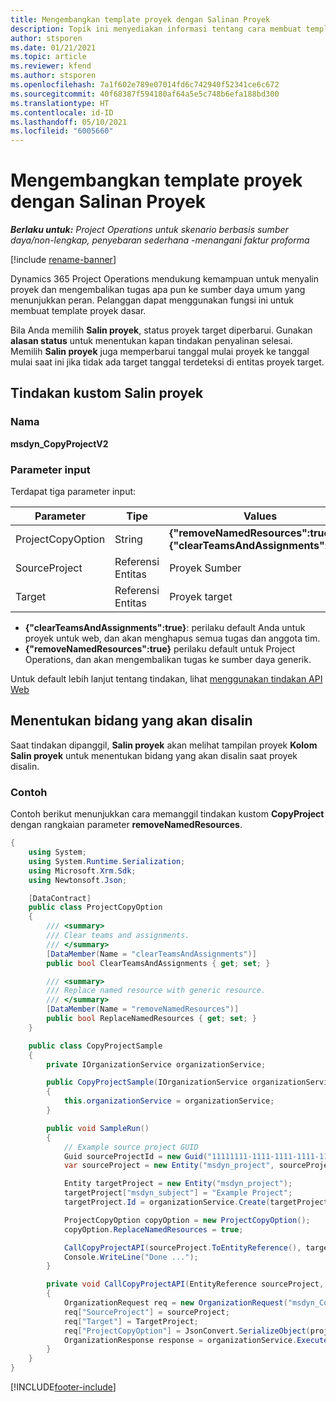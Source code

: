 ```yaml
---
title: Mengembangkan template proyek dengan Salinan Proyek
description: Topik ini menyediakan informasi tentang cara membuat template proyek menggunakan tindakan kustom menyalin proyek.
author: stsporen
ms.date: 01/21/2021
ms.topic: article
ms.reviewer: kfend
ms.author: stsporen
ms.openlocfilehash: 7a1f602e789e07014fd6c742940f52341ce6c672
ms.sourcegitcommit: 40f68387f594180af64a5e5c748b6efa188bd300
ms.translationtype: HT
ms.contentlocale: id-ID
ms.lasthandoff: 05/10/2021
ms.locfileid: "6005660"
---
```

# <a name="develop-project-templates-with-copy-project"></a>Mengembangkan template proyek dengan Salinan Proyek

_**Berlaku untuk:** Project Operations untuk skenario berbasis sumber daya/non-lengkap, penyebaran sederhana -menangani faktur proforma_

[!include [rename-banner](~/includes/cc-data-platform-banner.md)]

Dynamics 365 Project Operations mendukung kemampuan untuk menyalin proyek dan mengembalikan tugas apa pun ke sumber daya umum yang menunjukkan peran. Pelanggan dapat menggunakan fungsi ini untuk membuat template proyek dasar.

Bila Anda memilih **Salin proyek**, status proyek target diperbarui. Gunakan **alasan status** untuk menentukan kapan tindakan penyalinan selesai. Memilih **Salin proyek** juga memperbarui tanggal mulai proyek ke tanggal mulai saat ini jika tidak ada target tanggal terdeteksi di entitas proyek target.

## <a name="copy-project-custom-action"></a>Tindakan kustom Salin proyek 

### <a name="name"></a>Nama 

**msdyn_CopyProjectV2**

### <a name="input-parameters"></a>Parameter input
Terdapat tiga parameter input:

| Parameter          | Tipe   | Values                                                   | 
|--------------------|--------|----------------------------------------------------------|
| ProjectCopyOption  | String | **{"removeNamedResources":true}** or **{"clearTeamsAndAssignments":true}** |
| SourceProject      | Referensi Entitas | Proyek Sumber |
| Target             | Referensi Entitas | Proyek target |


- **{"clearTeamsAndAssignments":true}**: perilaku default Anda untuk proyek untuk web, dan akan menghapus semua tugas dan anggota tim.
- **{"removeNamedResources":true}** perilaku default untuk Project Operations, dan akan mengembalikan tugas ke sumber daya generik.

Untuk default lebih lanjut tentang tindakan, lihat [menggunakan tindakan API Web](/powerapps/developer/common-data-service/webapi/use-web-api-actions)

## <a name="specify-fields-to-copy"></a>Menentukan bidang yang akan disalin 
Saat tindakan dipanggil, **Salin proyek** akan melihat tampilan proyek **Kolom Salin proyek** untuk menentukan bidang yang akan disalin saat proyek disalin.


### <a name="example"></a>Contoh
Contoh berikut menunjukkan cara memanggil tindakan kustom **CopyProject** dengan rangkaian parameter **removeNamedResources**.
```C#
{
    using System;
    using System.Runtime.Serialization;
    using Microsoft.Xrm.Sdk;
    using Newtonsoft.Json;

    [DataContract]
    public class ProjectCopyOption
    {
        /// <summary>
        /// Clear teams and assignments.
        /// </summary>
        [DataMember(Name = "clearTeamsAndAssignments")]
        public bool ClearTeamsAndAssignments { get; set; }

        /// <summary>
        /// Replace named resource with generic resource.
        /// </summary>
        [DataMember(Name = "removeNamedResources")]
        public bool ReplaceNamedResources { get; set; }
    }

    public class CopyProjectSample
    {
        private IOrganizationService organizationService;

        public CopyProjectSample(IOrganizationService organizationService)
        {
            this.organizationService = organizationService;
        }

        public void SampleRun()
        {
            // Example source project GUID
            Guid sourceProjectId = new Guid("11111111-1111-1111-1111-111111111111");
            var sourceProject = new Entity("msdyn_project", sourceProjectId);

            Entity targetProject = new Entity("msdyn_project");
            targetProject["msdyn_subject"] = "Example Project";
            targetProject.Id = organizationService.Create(targetProject);

            ProjectCopyOption copyOption = new ProjectCopyOption();
            copyOption.ReplaceNamedResources = true;

            CallCopyProjectAPI(sourceProject.ToEntityReference(), targetProject.ToEntityReference(), copyOption);
            Console.WriteLine("Done ...");
        }

        private void CallCopyProjectAPI(EntityReference sourceProject, EntityReference TargetProject, ProjectCopyOption projectCopyOption)
        {
            OrganizationRequest req = new OrganizationRequest("msdyn_CopyProjectV2");
            req["SourceProject"] = sourceProject;
            req["Target"] = TargetProject;
            req["ProjectCopyOption"] = JsonConvert.SerializeObject(projectCopyOption);
            OrganizationResponse response = organizationService.Execute(req);
        }
    }
}
```


[!INCLUDE[footer-include](../includes/footer-banner.md)]